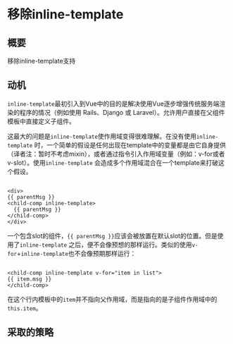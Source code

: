 # 移除inline-template

## 概要

移除inline-template支持

## 动机

`inline-template`最初引入到Vue中的目的是解决使用Vue逐步增强传统服务端渲染的程序的情况（例如使用 Rails、Django 或
Laravel）。允许用户直接在父组件模板中直接定义子组件。

这最大的问题是`inline-template`使作用域变得很难理解。在没有使用`inline-template`
时，一个简单的假设是任何出现在template中的变量都是由它自身提供（译者注：暂时不考虑mixin），或者通过指令引入作用域变量（例如：v-for或者v-slot）。使用`inline-template`
会造成多个作用域混合在一个template来打破这个假设。

```vue

<div>
{{ parentMsg }}
<child-comp inline-template>
  {{ parentMsg }}
</child-comp>
</div>
```

一个包含slot的组件，`{{ parentMsg }}`应该会被放置在默认slot的位置。但是使用了`inline-template`
之后，便不会像预想的那样运行。类似的使用`v-for`+`inline-template`也不会像预期那样运行：

```vue

<child-comp inline-template v-for="item in list">
{{ item.msg }}
</child-comp>
```

在这个行内模板中的`item`并不指向父作用域，而是指向的是子组件作用域中的`this.item`。

## 采取的策略


